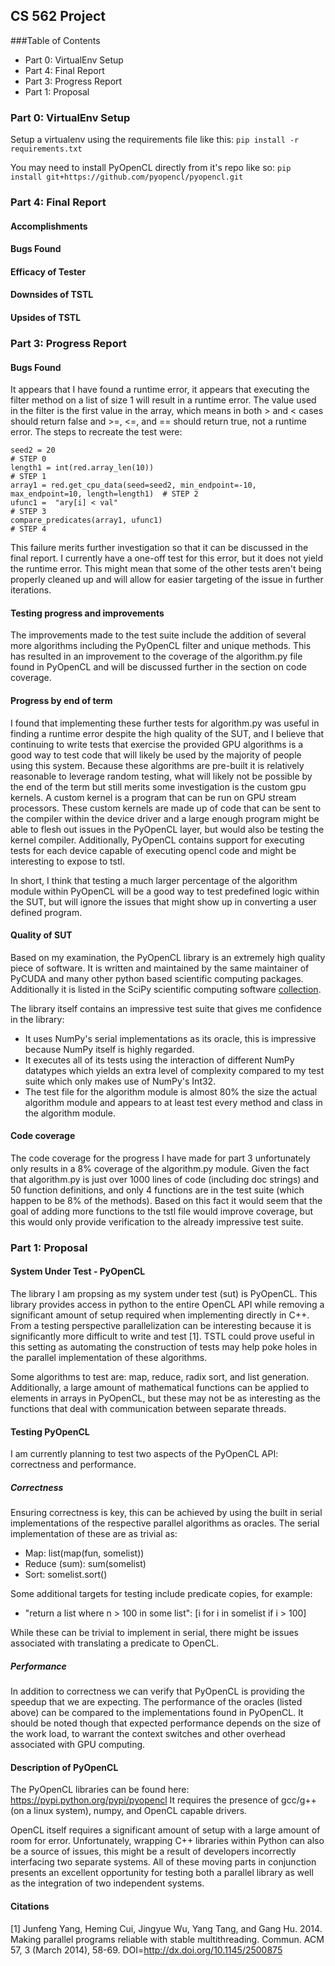 ## CS 562 Project ##
###Table of Contents
+ Part 0: VirtualEnv Setup
+ Part 4: Final Report
+ Part 3: Progress Report
+ Part 1: Proposal


### Part 0: VirtualEnv Setup ###
Setup a virtualenv using the requirements file like this:
`pip install -r requirements.txt`

You may need to install PyOpenCL directly from it's repo like so:
`pip install git+https://github.com/pyopencl/pyopencl.git`


### Part 4: Final Report ###

#### Accomplishments ####

#### Bugs Found ####

#### Efficacy of Tester ####

#### Downsides of TSTL ####

#### Upsides of TSTL ####




### Part 3: Progress Report ###

#### Bugs Found ####
It appears that I have found a runtime error, it appears that executing the filter method on a list of size 1 will result in a runtime error.
The value used in the filter is the first value in the array, which means in both > and < cases should return false and >=, <=, and == should return true, not a runtime error.
The steps to recreate the test were:

```FINAL VERSION OF TEST, WITH LOGGED REPLAY:
seed2 = 20                                                               # STEP 0  
length1 = int(red.array_len(10))                                         # STEP 1  
array1 = red.get_cpu_data(seed=seed2, min_endpoint=-10, max_endpoint=10, length=length1)  # STEP 2  
ufunc1 =  "ary[i] < val"                                                 # STEP 3  
compare_predicates(array1, ufunc1)                                       # STEP 4
```

This failure merits further investigation so that it can be discussed in the final report.
I currently have a one-off test for this error, but it does not yield the runtime error.
This might mean that some of the other tests aren't being properly cleaned up and will allow for easier targeting of the issue in further iterations.

#### Testing progress and improvements ####
The improvements made to the test suite include the addition of several more algorithms including the PyOpenCL filter and unique methods.
This has resulted in an improvement to the coverage of the algorithm.py file found in PyOpenCL and will be discussed further in the section on code coverage.

#### Progress by end of term ####
I found that implementing these further tests for algorithm.py was useful in finding a runtime error despite the high quality of the SUT, and I believe that continuing to write tests that exercise the provided GPU algorithms is a good way to test code that will likely be used by the majority of people using this system.
Because these algorithms are pre-built it is relatively reasonable to leverage random testing, what will likely not be possible by the end of the term but still merits some investigation is the custom gpu kernels.
A custom kernel is a program that can be run on GPU stream processors.
These custom kernels are made up of code that can be sent to the compiler within the device driver and a large enough program might be able to flesh out issues in the PyOpenCL layer, but would also be testing the kernel compiler.
Additionally, PyOpenCL contains support for executing tests for each device capable of executing opencl code and might be interesting to expose to tstl.

In short, I think that testing a much larger percentage of the algorithm module within PyOpenCL will be a good way to test predefined logic within the SUT, but will ignore the issues that might show up in converting a user defined program.

#### Quality of SUT ####
Based on my examination, the PyOpenCL library is an extremely high quality piece of software.
It is written and maintained by the same maintainer of PyCUDA and many other python based scientific computing packages.
Additionally it is listed in the SciPy scientific computing software [collection](http://scipy.org/topical-software.html#head-b98ffdb309ccce4e4504a25ea75b5c806e4897b6).

The library itself contains an impressive test suite that gives me confidence in the library:
+ It uses NumPy's serial implementations as its oracle, this is impressive because NumPy itself is highly regarded.
+ It executes all of its tests using the interaction of different NumPy datatypes which yields an extra level of complexity compared to my test suite which only makes use of NumPy's Int32.
+ The test file for the algorithm module is almost 80% the size the actual algorithm module and appears to at least test every method and class in the algorithm module.

#### Code coverage ####
The code coverage for the progress I have made for part 3 unfortunately only results in a 8% coverage of the algorithm.py module.
Given the fact that algorithm.py is just over 1000 lines of code (including doc strings) and 50 function definitions, and only 4 functions are in the test suite (which happen to be 8% of the methods).
Based on this fact it would seem that the goal of adding more functions to the tstl file would improve coverage, but this would only provide verification to the already impressive test suite.


### Part 1: Proposal ###

#### System Under Test - PyOpenCL ####
The library I am propsing as my system under test (sut) is PyOpenCL.
This library provides access in python to the entire OpenCL API while removing a significant amount of setup required when implementing directly in C++.
From a testing perspective parallelization can be interesting because it is significantly more difficult to write and test [1].
TSTL could prove useful in this setting as automating the construction of tests may help poke holes in the parallel implementation of these algorithms.

Some algorithms to test are: map, reduce, radix sort, and list generation.
Additionally, a large amount of mathematical functions can be applied to elements in arrays in PyOpenCL, but these may not be as interesting as the functions that deal with communication between separate threads.

#### Testing PyOpenCL ####
I am currently planning to test two aspects of the PyOpenCL API: correctness and performance.

##### Correctness #####
Ensuring correctness is key, this can be achieved by using the built in serial implementations of the respective parallel algorithms as oracles.
The serial implementation of these are as trivial as:
- Map: list(map(fun, somelist))
- Reduce (sum): sum(somelist)
- Sort: somelist.sort()

Some additional targets for testing include predicate copies, for example:  
- "return a list where n > 100 in some list": [i for i in somelist if i > 100]

While these can be trivial to implement in serial, there might be issues associated with translating a predicate to OpenCL.

##### Performance #####
In addition to correctness we can verify that PyOpenCL is providing the speedup that we are expecting.
The performance of the oracles (listed above) can be compared to the implementations found in PyOpenCL.
It should be noted though that expected performance depends on the size of the work load, to warrant the context switches and other overhead associated with GPU computing.

#### Description of PyOpenCL ####
The PyOpenCL libraries can be found here: https://pypi.python.org/pypi/pyopencl
It requires the presence of gcc/g++ (on a linux system), numpy, and OpenCL capable drivers.

OpenCL itself requires a significant amount of setup with a large amount of room for error.
Unfortunately, wrapping C++ libraries within Python can also be a source of issues, this might be a result of developers incorrectly interfacing two separate systems.
All of these moving parts in conjunction presents an excellent opportunity for testing both a parallel library as well as the integration of two independent systems.

#### Citations ####
[1] Junfeng Yang, Heming Cui, Jingyue Wu, Yang Tang, and Gang Hu. 2014. Making parallel programs reliable with stable multithreading. Commun. ACM 57, 3 (March 2014), 58-69. DOI=http://dx.doi.org/10.1145/2500875
